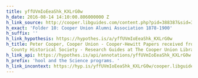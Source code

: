 ```yaml
---
title: yffUVmIoEeaShk_KXLrG0w
h_date: 2016-08-14 14:10:00.806000000 Z
h_link_source: http://cooper.libguides.com/content.php?pid=388387&sid=3183137
h_exact: 'Folder 10: Cooper Union Alumni Association 1878-1900'
h_suffix: ''
h_link_hypothesis: https://hypothes.is/a/yffUVmIoEeaShk_KXLrG0w
h_title: Peter Cooper, Cooper Union - Cooper-Hewitt Papers received from the Passaic
  County Historical Society - Research Guides at The Cooper Union Library
h_link_api: https://hypothes.is/api/annotations/yffUVmIoEeaShk_KXLrG0w
h_prefix: 'hool and the Science programs. '
h_link_incontext: https://hyp.is/yffUVmIoEeaShk_KXLrG0w/cooper.libguides.com/content.php?pid=388387&sid=3183137
---
```


